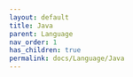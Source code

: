 ```yaml
---
layout: default
title: Java
parent: Language
nav_order: 1
has_children: true
permalink: docs/Language/Java
---
```

